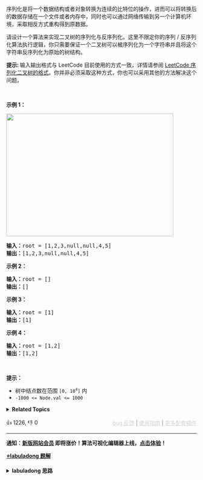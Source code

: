 <p>序列化是将一个数据结构或者对象转换为连续的比特位的操作，进而可以将转换后的数据存储在一个文件或者内存中，同时也可以通过网络传输到另一个计算机环境，采取相反方式重构得到原数据。</p>

<p>请设计一个算法来实现二叉树的序列化与反序列化。这里不限定你的序列 / 反序列化算法执行逻辑，你只需要保证一个二叉树可以被序列化为一个字符串并且将这个字符串反序列化为原始的树结构。</p>

<p><strong>提示: </strong>输入输出格式与 LeetCode 目前使用的方式一致，详情请参阅&nbsp;<a href="https://support.leetcode.cn/hc/kb/article/1567641/">LeetCode 序列化二叉树的格式</a>。你并非必须采取这种方式，你也可以采用其他的方法解决这个问题。</p>

<p>&nbsp;</p>

<p><strong>示例 1：</strong></p> 
<img alt="" src="https://assets.leetcode.com/uploads/2020/09/15/serdeser.jpg" style="width: 442px; height: 324px;" /> 
<pre>
<strong>输入：</strong>root = [1,2,3,null,null,4,5]
<strong>输出：</strong>[1,2,3,null,null,4,5]
</pre>

<p><strong>示例 2：</strong></p>

<pre>
<strong>输入：</strong>root = []
<strong>输出：</strong>[]
</pre>

<p><strong>示例 3：</strong></p>

<pre>
<strong>输入：</strong>root = [1]
<strong>输出：</strong>[1]
</pre>

<p><strong>示例 4：</strong></p>

<pre>
<strong>输入：</strong>root = [1,2]
<strong>输出：</strong>[1,2]
</pre>

<p>&nbsp;</p>

<p><strong>提示：</strong></p>

<ul> 
 <li>树中结点数在范围 <code>[0, 10<sup>4</sup>]</code> 内</li> 
 <li><code>-1000 &lt;= Node.val &lt;= 1000</code></li> 
</ul>

<details><summary><strong>Related Topics</strong></summary>树 | 深度优先搜索 | 广度优先搜索 | 设计 | 字符串 | 二叉树</details><br>

<div>👍 1226, 👎 0<span style='float: right;'><span style='color: gray;'><a href='https://github.com/labuladong/fucking-algorithm/discussions/939' target='_blank' style='color: lightgray;text-decoration: underline;'>bug 反馈</a> | <a href='https://labuladong.online/algo/fname.html?fname=jb插件简介' target='_blank' style='color: lightgray;text-decoration: underline;'>使用指南</a> | <a href='https://labuladong.online/algo/images/others/%E5%85%A8%E5%AE%B6%E6%A1%B6.jpg' target='_blank' style='color: lightgray;text-decoration: underline;'>更多配套插件</a></span></span></div>

<div id="labuladong"><hr>

**通知：[新版网站会员](https://labuladong.online/algo/intro/site-vip/) 即将涨价！算法可视化编辑器上线，[点击体验](https://labuladong.online/algo/intro/visualize/)！**



<p><strong><a href="https://labuladong.online/algo/slug.html?slug=serialize-and-deserialize-binary-tree" target="_blank">⭐️labuladong 题解</a></strong></p>
<details><summary><strong>labuladong 思路</strong></summary>

## 基本思路

序列化问题其实就是遍历问题，你能遍历，顺手把遍历的结果转化成字符串的形式，不就是序列化了么？

这里我就简单说说用前序遍历的思路，前序遍历的特点是根节点在开头，然后接着左子树的前序遍历结果，然后接着右子树的前序遍历结果：

![](https://labuladong.online/algo/images/二叉树序列化/1.jpeg)

所以如果按照前序遍历顺序进行序列化，反序列化的时候，就知道第一个元素是根节点的值，然后递归调用反序列化左右子树，接到根节点上即可，上述思路翻译成代码即可解决本题。

当然，这题也可以尝试使用二叉树的中序、后序、层序的遍历方式来做，具体可看详细题解。

**详细题解：[东哥带你刷二叉树（序列化篇）](https://labuladong.online/algo/data-structure/serialize-and-deserialize-binary-tree/)**

**标签：[二叉树](https://labuladong.online/algo/)，[数据结构](https://labuladong.online/algo/)，递归**

## 解法代码

提示：🟢 标记的是我写的解法代码，🤖 标记的是 chatGPT 翻译的多语言解法代码。如有错误，可以 [点这里](https://github.com/labuladong/fucking-algorithm/issues/1113) 反馈和修正。

<div class="tab-panel"><div class="tab-nav">
<button data-tab-item="cpp" class="tab-nav-button btn " data-tab-group="default" onclick="switchTab(this)">cpp🤖</button>

<button data-tab-item="python" class="tab-nav-button btn " data-tab-group="default" onclick="switchTab(this)">python🤖</button>

<button data-tab-item="java" class="tab-nav-button btn active" data-tab-group="default" onclick="switchTab(this)">java🟢</button>

<button data-tab-item="go" class="tab-nav-button btn " data-tab-group="default" onclick="switchTab(this)">go🤖</button>

<button data-tab-item="javascript" class="tab-nav-button btn " data-tab-group="default" onclick="switchTab(this)">javascript🤖</button>
</div><div class="tab-content">
<div data-tab-item="cpp" class="tab-item " data-tab-group="default"><div class="highlight">

```cpp
// 注意：cpp 代码由 chatGPT🤖 根据我的 java 代码翻译，旨在帮助不同背景的读者理解算法逻辑。
// 本代码已经通过力扣的测试用例，应该可直接成功提交。

class Codec {
    string SEP;
    string NULL_NODE;

public:
    Codec() : SEP(","), NULL_NODE("#") {}

    // 主函数，将二叉树序列化为字符串
    string serialize(TreeNode* root) {
        stringstream ss;
        serialize(root, ss);
        return ss.str();
    }

    // 辅助函数，将二叉树存入 StringBuilder
    void serialize(TreeNode* root, stringstream& ss) {
        if (root == nullptr) {
            ss << NULL_NODE << SEP;
            return;
        }

        // *****前序遍历位置*****
        ss << root->val << SEP;
        // *********************

        serialize(root->left, ss);
        serialize(root->right, ss);
    }

    // 主函数，将字符串反序列化为二叉树结构
    TreeNode* deserialize(string data) {
        // 将字符串转化成列表
        list<string> nodes;
        stringstream ss(data);
        string item;
        while (getline(ss, item, ',')) {
            nodes.push_back(item);
        }
        return deserialize(nodes);
    }

    // 辅助函数，通过 nodes 列表构造二叉树
    TreeNode* deserialize(list<string>& nodes) {
        if (nodes.empty()) return nullptr;

        // *****前序遍历位置*****
        // 列表最左侧就是根节点
        string first = nodes.front();
        nodes.pop_front();
        if (first == NULL_NODE) return nullptr;
        TreeNode* root = new TreeNode(stoi(first));
        // *********************

        root->left = deserialize(nodes);
        root->right = deserialize(nodes);

        return root;
    }
};
```

</div></div>

<div data-tab-item="python" class="tab-item " data-tab-group="default"><div class="highlight">

```python
# 注意：python 代码由 chatGPT🤖 根据我的 java 代码翻译，旨在帮助不同背景的读者理解算法逻辑。
# 本代码不保证正确性，仅供参考。如有疑惑，可以参照我写的 java 代码对比查看。

class Codec:
    def __init__(self):
        self.SEP = ','
        self.NULL = '#'

    # 将二叉树序列化为字符串
    def serialize(self, root: TreeNode) -> str:
        sb = []
        self._serialize(root, sb)
        return ''.join(sb)

    # 将二叉树存入列表
    def _serialize(self, root, sb):
        if not root:
            sb.append(self.NULL).append(self.SEP)
            return 

        # 前序遍历位置
        sb.append(str(root.val)).append(self.SEP)

        self._serialize(root.left, sb)
        self._serialize(root.right, sb)

    # 将字符串反序列化为二叉树结构
    def deserialize(self, data: str) -> TreeNode:
        # 将字符串转化成列表
        nodes = data.split(self.SEP)
        return self._deserialize(nodes)

    # 通过 nodes 列表构造二叉树
    def _deserialize(self, nodes):
        if not nodes:
            return None

        # 前序遍历位置
        val = nodes.pop(0)
        if val == self.NULL:
            return None
        root = TreeNode(int(val))

        root.left = self._deserialize(nodes)
        root.right = self._deserialize(nodes)

        return root
```

</div></div>

<div data-tab-item="java" class="tab-item active" data-tab-group="default"><div class="highlight">

```java
public class Codec {
    String SEP = ",";
    String NULL = "#";

    // 主函数，将二叉树序列化为字符串
    public String serialize(TreeNode root) {
        StringBuilder sb = new StringBuilder();
        serialize(root, sb);
        return sb.toString();
    }

    // 辅助函数，将二叉树存入 StringBuilder
    void serialize(TreeNode root, StringBuilder sb) {
        if (root == null) {
            sb.append(NULL).append(SEP);
            return;
        }

        // *****前序遍历位置*****
        sb.append(root.val).append(SEP);
        // *********************

        serialize(root.left, sb);
        serialize(root.right, sb);
    }

    // 主函数，将字符串反序列化为二叉树结构
    public TreeNode deserialize(String data) {
        // 将字符串转化成列表
        LinkedList<String> nodes = new LinkedList<>();
        for (String s : data.split(SEP)) {
            nodes.addLast(s);
        }
        return deserialize(nodes);
    }

    // 辅助函数，通过 nodes 列表构造二叉树
    TreeNode deserialize(LinkedList<String> nodes) {
        if (nodes.isEmpty()) return null;

        // *****前序遍历位置*****
        // 列表最左侧就是根节点
        String first = nodes.removeFirst();
        if (first.equals(NULL)) return null;
        TreeNode root = new TreeNode(Integer.parseInt(first));
        // *********************

        root.left = deserialize(nodes);
        root.right = deserialize(nodes);

        return root;
    }
}
```

</div></div>

<div data-tab-item="go" class="tab-item " data-tab-group="default"><div class="highlight">

```go
// 注意：go 代码由 chatGPT🤖 根据我的 java 代码翻译，旨在帮助不同背景的读者理解算法逻辑。
// 本代码已经通过力扣的测试用例，应该可直接成功提交。

type Codec struct {
    SEP  string
    NULL string
}

func Constructor() Codec {
    return Codec{
        SEP:  ",",
        NULL: "#",
    }
}

// 主函数，将二叉树序列化为字符串
func (c *Codec) serialize(root *TreeNode) string {
    var sb strings.Builder
    c.serializeHelper(root, &sb)
    return sb.String()
}

// 辅助函数，将二叉树存入 StringBuilder
func (c *Codec) serializeHelper(root *TreeNode, sb *strings.Builder) {
    if root == nil {
        sb.WriteString(c.NULL)
        sb.WriteString(c.SEP)
        return
    }

    // *****前序遍历位置*****
    sb.WriteString(strconv.Itoa(root.Val))
    sb.WriteString(c.SEP)
    // *********************

    c.serializeHelper(root.Left, sb)
    c.serializeHelper(root.Right, sb)
}

// 主函数，将字符串反序列化为二叉树结构
func (c *Codec) deserialize(data string) *TreeNode {
    // 将字符串转化成列表
    nodes := strings.Split(data, c.SEP)
    nodeList := list.New()
    for _, s := range nodes {
        nodeList.PushBack(s)
    }
    return c.deserializeHelper(nodeList)
}

// 辅助函数，通过 nodes 列表构造二叉树
func (c *Codec) deserializeHelper(nodes *list.List) *TreeNode {
    if nodes.Len() == 0 {
        return nil
    }

    // *****前序遍历位置*****
    // 列表最左侧就是根节点
    first := nodes.Remove(nodes.Front()).(string)
    if first == c.NULL {
        return nil
    }
    val, _ := strconv.Atoi(first)
    root := &TreeNode{Val: val}
    // *********************

    root.Left = c.deserializeHelper(nodes)
    root.Right = c.deserializeHelper(nodes)

    return root
}
```

</div></div>

<div data-tab-item="javascript" class="tab-item " data-tab-group="default"><div class="highlight">

```javascript
// 注意：javascript 代码由 chatGPT🤖 根据我的 java 代码翻译，旨在帮助不同背景的读者理解算法逻辑。
// 本代码不保证正确性，仅供参考。如有疑惑，可以参照我写的 java 代码对比查看。

/**
 * @constructor
 */
var Codec = function() {
    // 用于连接节点字符串的分隔符
    this.SEP = ",";
    // 空节点的表示
    this.NULL = "#";
};

/**
 * Encodes a tree to a single string.
 *
 * @param {TreeNode} root
 * @return {string}
 */
Codec.prototype.serialize = function(root) {
    var sb = [];
    this.serializeHelper(root, sb);
    return sb.join("");
};

/**
 * 将字符串反序列化为二叉树结构
 * Decodes your encoded data to tree.
 *
 * @param {string} data
 * @return {TreeNode}
 */
Codec.prototype.deserialize = function(data) {
    // 将字符串转化成列表
    var nodes = data.split(this.SEP);
    return this.deserializeHelper(nodes);
};

Codec.prototype.serializeHelper = function(root, sb) {
    if (root === null) {
        sb.push(this.NULL, this.SEP);
        return;
    }
    // 前序遍历位置
    sb.push(root.val, this.SEP);
    this.serializeHelper(root.left, sb);
    this.serializeHelper(root.right, sb);
};

Codec.prototype.deserializeHelper = function(nodes) {
    if (nodes.length === 0) return null;
    // 前序遍历位置：列表最左侧就是根节点
    var val = nodes.shift();
    if (val === this.NULL) return null;
    var root = new TreeNode(parseInt(val));
    root.left = this.deserializeHelper(nodes);
    root.right = this.deserializeHelper(nodes);
    return root;
};
```

</div></div>
</div></div>

**类似题目**：
  - [449. 序列化和反序列化二叉搜索树 🟠](/problems/serialize-and-deserialize-bst)
  - [剑指 Offer 37. 序列化二叉树 🔴](/problems/xu-lie-hua-er-cha-shu-lcof)
  - [剑指 Offer II 048. 序列化与反序列化二叉树 🔴](/problems/h54YBf)

</details>
</div>

